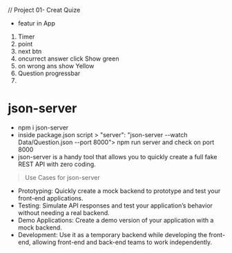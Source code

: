 // Project 01- Creat Quize
- featur in App
01. Timer
02. point
03. next btn
04. oncurrect answer click Show green 
05. on wrong ans show Yellow
06. Question progressbar
07.

# json-server
- npm i json-server
- inside package.json script > "server": "json-server --watch Data/Question.json --port 8000"> npm run server and check on port 8000
- json-server is a handy tool that allows you to quickly create a full fake REST API with zero coding. 
> Use Cases for json-server
- Prototyping: Quickly create a mock backend to prototype and test your front-end applications.
- Testing: Simulate API responses and test your application’s behavior without needing a real backend.
- Demo Applications: Create a demo version of your application with a mock backend.
- Development: Use it as a temporary backend while developing the front-end, allowing front-end and back-end teams to work independently.